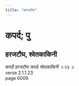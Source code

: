 ```yaml
---
title: "हरजटौघ"
---
```


# कपर्द; पु
## हरजटौघ, श्वेतकाकिनी
कपर्दो हरजटौघः कपर्दः श्वेतकाकिनी ॥ २३ ॥<br />verse 2.1.1.23<br />page 0009

